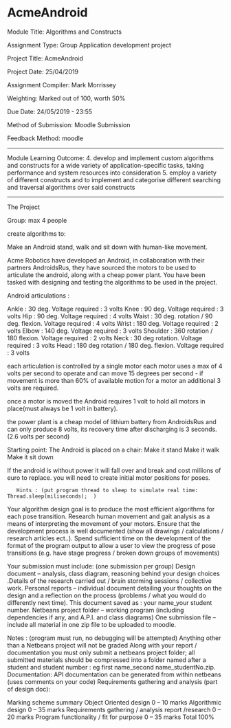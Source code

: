 # AcmeAndroid

Module Title: Algorithms and Constructs 

Assignment Type: Group Application development project 

Project Title: AcmeAndroid

Project Date: 25/04/2019

Assignment Compiler: Mark Morrissey 

Weighting: Marked out of 100, worth 50% 

Due Date: 24/05/2019 - 23:55 

Method of Submission: Moodle Submission 

Feedback Method: moodle 

********************************************************
Module Learning Outcome: 
4. develop and implement custom algorithms and constructs for a wide variety of application-specific tasks, taking performance and system resources into consideration 
5. employ a variety of different constructs and to implement and categorise different searching and traversal algorithms over said constructs
********************************************************

The Project

Group: max 4 people



create algorithms to:

Make an Android stand, walk and sit down with human-like movement.

Acme Robotics have developed an Android, in collaboration with their partners AndroidsRus, they have sourced the motors to be used to articulate the android, along with a cheap power plant.
You have been tasked with designing and testing the algorithms to be used in the project.

Android articulations :

Ankle : 30 deg.   Voltage required : 3 volts
Knee  : 90 deg.  Voltage required : 3 volts
Hip     : 90 deg.    Voltage required : 4 volts
Waist : 30 deg. rotation / 90 deg. flexion.  Voltage required : 4 volts
Wrist : 180 deg. Voltage required : 2 volts
Elbow : 140 deg. Voltage required : 3 volts
Shoulder : 360 rotation / 180 flexion. Voltage required : 2 volts
Neck  : 30 deg rotation. Voltage required : 3 volts 
Head  : 180 deg rotation / 180 deg. flexion. Voltage required : 3 volts

each articulation is controlled by a single motor
each motor uses a max of 4 volts per second to operate and can move 15 degrees per second -
 if movement is more than 60% of available motion for a motor an additional 3 volts are required.

once a motor is moved the Android requires 1 volt to hold all motors in place(must always be 1 volt in battery).

the power plant is a cheap model of lithium battery from AndroidsRus and can only produce 8 volts, its recovery time after discharging is 3 seconds.(2.6 volts per second)




Starting point:
The Android is placed on a chair: 
Make it stand
Make it walk
Make it sit down

If the android is without power it will fall over and break and cost millions of euro to replace.
you will need to create initial motor positions for poses.


       Hints : (put program thread to sleep to simulate real time:  Thread.sleep(miliseconds);  )
Your algorithm design goal is to produce the most efficient algorithms for each pose transition. Research human movement and gait analysis as a means of interpreting the movement of your motors. Ensure that the development process is well documented (show all drawings / calculations / research articles ect..). Spend sufficient time on the development of the format of the program output to allow a user to view the progress of pose transitions (e.g. have stage progress / broken down groups of movements)

Your submission must include: (one submission per group)
Design document – analysis, class diagram, reasoning behind your design choices .Details of the research carried out / brain storming sessions / collective work.
Personal reports – individual document detailing your thoughts on the design and a reflection on the process (problems / what you would do differently next time). This document saved as :  your name_your student number. 
Netbeans project folder – working program (including dependencies if any, and A.P.I. and class diagrams)
One submission file  – include all material in one zip file to be uploaded to moodle.

Notes : (program must run, no debugging will be attempted)
Anything other than a Netbeans project will not be graded
Along with your report / documentation you must only submit a netbeans project folder; 
all submitted materials should be compressed into a folder named after a student and student number : eg first name_second name_studentNo.zip.
Documentation:
API documentation can be generated from within netbeans (uses comments on your code)
Requirements gathering and analysis (part of design doc): 

Marking scheme summary
Object Oriented design
0 – 10 marks
Algorithmic design
0 – 35 marks
Requirements gathering / analysis report /research
0 – 20 marks
Program functionality / fit for purpose
0 – 35 marks
Total
100%


